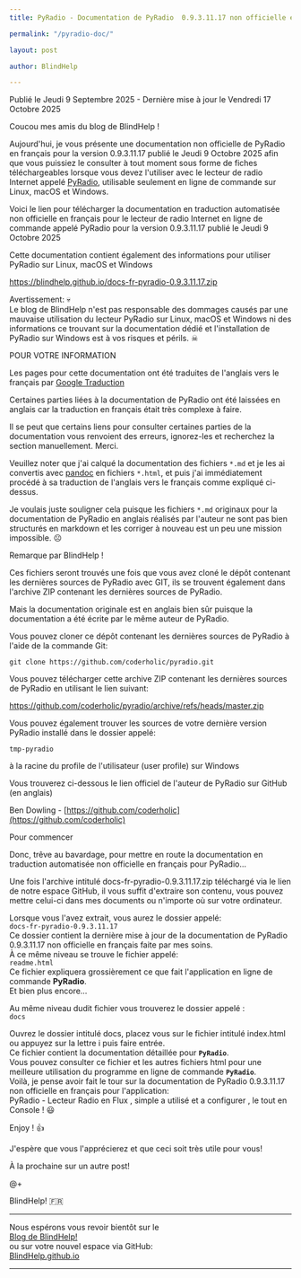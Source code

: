 ```yaml
---
title: PyRadio - Documentation de PyRadio  0.9.3.11.17 non officielle en français pour le lecteur de radio Internet en ligne de commande

permalink: "/pyradio-doc/"

layout: post

author: BlindHelp

---
```




<footer>Publié le Jeudi 9 Septembre 2025 - Dernière mise à jour le Vendredi 17 Octobre 2025</footer>



Coucou mes amis du blog de BlindHelp !



Aujourd'hui, je vous présente une documentation non officielle de PyRadio en français pour la version 0.9.3.11.17 publié le Jeudi 9 Octobre 2025 afin que vous puissiez le consulter à tout moment sous forme de fiches téléchargeables lorsque vous devez l'utiliser avec le lecteur de radio Internet appelé [PyRadio](https://github.com/coderholic/pyradio), utilisable seulement en ligne de commande sur Linux, macOS et Windows.    

Voici le lien pour télécharger la documentation en traduction automatisée non officielle en français pour le lecteur de radio Internet en ligne de commande appelé PyRadio pour la version 0.9.3.11.17 publié le Jeudi 9 Octobre 2025    

Cette documentation contient également des informations pour utiliser PyRadio sur Linux, macOS et Windows    

<https://blindhelp.github.io/docs-fr-pyradio-0.9.3.11.17.zip>    


Avertissement: 💀  
Le blog de BlindHelp n'est pas responsable des dommages causés par une mauvaise utilisation du lecteur PyRadio sur Linux, macOS et Windows ni des informations ce trouvant sur la documentation dédié et l'installation de PyRadio sur Windows est à vos risques et périls. ☠  


POUR VOTRE INFORMATION    

Les pages pour cette documentation ont été traduites de l'anglais vers le français par [Google Traduction](https://translate.google.fr/)    

Certaines parties liées à la documentation de PyRadio ont été laissées en anglais car la traduction en français était très complexe à faire.    

Il se peut que certains liens pour consulter certaines parties de la documentation vous renvoient des erreurs, ignorez-les et recherchez la section manuellement. Merci.   

Veuillez noter que j'ai calqué la documentation des fichiers `*.md` et je les ai convertis avec [pandoc](https://pandoc.org/) en fichiers `*.html`, et puis j'ai immédiatement procédé à sa traduction de l'anglais vers le français comme expliqué ci-dessus.    

Je voulais juste souligner cela puisque les fichiers `*.md` originaux pour la documentation de PyRadio en anglais réalisés par l'auteur ne sont pas bien structurés en markdown et les corriger à nouveau est un peu une mission impossible. ☹    

Remarque par BlindHelp !

Ces fichiers seront trouvés une fois que vous avez cloné le dépôt contenant les dernières sources de PyRadio avec GIT, ils se trouvent également dans l'archive ZIP contenant les dernières sources de PyRadio.

Mais la documentation originale est en anglais bien sûr puisque la documentation a été écrite par le même auteur de PyRadio.

Vous pouvez cloner ce dépôt contenant les dernières sources de PyRadio à l'aide de la commande Git:

`git clone https://github.com/coderholic/pyradio.git`

Vous pouvez télécharger cette archive ZIP contenant les dernières sources de PyRadio en utilisant le lien suivant:

<https://github.com/coderholic/pyradio/archive/refs/heads/master.zip>

Vous pouvez également trouver les sources de votre dernière version PyRadio installé dans le dossier appelé:

`tmp-pyradio`

à la racine du profile de l'utilisateur (user profile) sur Windows

Vous trouverez ci-dessous le lien officiel de l'auteur de PyRadio sur GitHub (en anglais)

Ben Dowling - [https://github.com/coderholic](https://github.com/coderholic)

Pour commencer

Donc, trêve au bavardage, pour mettre en route la documentation en traduction automatisée non officielle en français pour PyRadio…    

Une fois l'archive intitulé docs-fr-pyradio-0.9.3.11.17.zip téléchargé via le lien de notre espace GitHub, il vous suffit d'extraire son contenu, vous pouvez mettre celui-ci dans mes documents ou n'importe où sur votre ordinateur.    

Lorsque vous l'avez extrait, vous aurez le dossier appelé:    
`docs-fr-pyradio-0.9.3.11.17`    
Ce dossier contient la dernière mise à jour de la documentation de PyRadio  0.9.3.11.17 non officielle en français faite par mes soins.    
À ce même niveau se trouve le fichier appelé:    
`readme.html`    
Ce fichier expliquera grossièrement ce que fait l'application en ligne de commande **PyRadio**.    
Et bien plus encore…    

Au même niveau dudit fichier vous trouverez le dossier appelé :     
`docs`    

Ouvrez le dossier intitulé docs, placez vous sur le fichier intitulé index.html ou appuyez sur la lettre i puis faire entrée.    
Ce fichier contient la documentation détaillée pour **`PyRadio`**.    
Vous pouvez consulter ce fichier et les autres fichiers html pour une meilleure utilisation du programme en ligne de commande **`PyRadio`**.    
Voilà, je pense avoir fait le tour sur la documentation de PyRadio  0.9.3.11.17 non officielle en français pour l'application:    
PyRadio - Lecteur Radio en Flux , simple a utilisé et a configurer , le tout en Console ! 😃    

Enjoy ! 👍

J'espère que vous l'apprécierez et que ceci  soit très utile pour vous!    

À la prochaine sur un autre post!    

@+    

BlindHelp! 🇫🇷    



---



Nous espérons vous revoir bientôt sur le      
[Blog de BlindHelp!](http://blindhelp.blogspot.fr/)                    
ou sur  votre nouvel espace via GitHub:                     
[BlindHelp.github.io](https://blindhelp.github.io)                    

---
